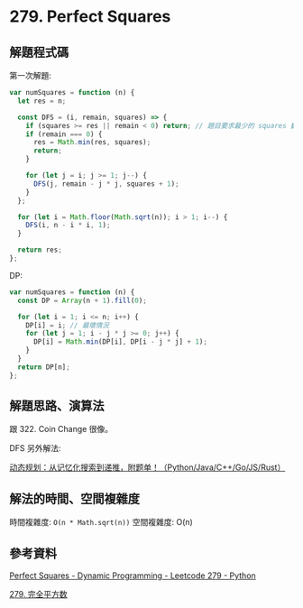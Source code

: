 # 279. Perfect Squares

## 解題程式碼

第一次解題:

```javascript
var numSquares = function (n) {
  let res = n;

  const DFS = (i, remain, squares) => {
    if (squares >= res || remain < 0) return; // 題目要求最少的 squares 數量，所以大於等於 res 時提早結束
    if (remain === 0) {
      res = Math.min(res, squares);
      return;
    }

    for (let j = i; j >= 1; j--) {
      DFS(j, remain - j * j, squares + 1);
    }
  };

  for (let i = Math.floor(Math.sqrt(n)); i > 1; i--) {
    DFS(i, n - i * i, 1);
  }

  return res;
};
```

DP:

```javascript
var numSquares = function (n) {
  const DP = Array(n + 1).fill(0);

  for (let i = 1; i <= n; i++) {
    DP[i] = i; // 最壞情況
    for (let j = 1; i - j * j >= 0; j++) {
      DP[i] = Math.min(DP[i], DP[i - j * j] + 1);
    }
  }
  return DP[n];
};
```

## 解題思路、演算法

跟 322. Coin Change 很像。

DFS 另外解法:

[动态规划：从记忆化搜索到递推，附题单！（Python/Java/C++/Go/JS/Rust）](https://leetcode.cn/problems/perfect-squares/solutions/2830762/dong-tai-gui-hua-cong-ji-yi-hua-sou-suo-3kz1g/)

## 解法的時間、空間複雜度

時間複雜度: `O(n * Math.sqrt(n))`
空間複雜度: O(n)

## 參考資料

[Perfect Squares - Dynamic Programming - Leetcode 279 - Python](https://youtu.be/HLZLwjzIVGo)

[279. 完全平方数](https://leetcode.cn/problems/perfect-squares/solutions/1115069/279-wan-quan-ping-fang-shu-by-chen-wei-f-gwzs/)
